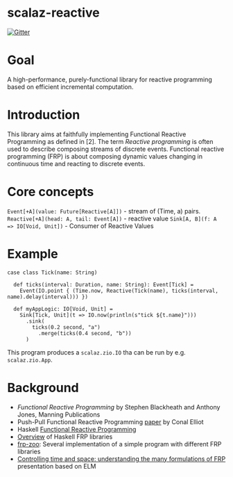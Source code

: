 # scalaz-reactive

[![Gitter](https://badges.gitter.im/scalaz/scalaz-reactive.svg)](https://gitter.im/scalaz/scalaz-reactive?utm_source=badge&utm_medium=badge&utm_campaign=pr-badge&utm_content=badge)


# Goal

A high-performance, purely-functional library for reactive programming based on efficient incremental computation.

# Introduction

This library aims at faithfully implementing Functional Reactive Programming as defined in [2].
The term _Reactive programming_
is often used to describe composing streams of discrete events. Functional reactive programming (FRP) is about
composing dynamic values changing in continuous time and reacting to discrete events.

# Core concepts

`Event[+A](value: Future[Reactive[A]])` - stream of (Time, a) pairs.
`Reactive[+A](head: A, tail: Event[A])` - reactive value
`Sink[A, B](f: A => IO[Void, Unit])` - Consumer of Reactive Values

# Example

```
case class Tick(name: String)

  def ticks(interval: Duration, name: String): Event[Tick] =
    Event(IO.point { (Time.now, Reactive(Tick(name), ticks(interval, name).delay(interval))) })

  def myAppLogic: IO[Void, Unit] =
    Sink[Tick, Unit](t => IO.now(println(s"tick ${t.name}")))
      .sink(
        ticks(0.2 second, "a")
          .merge(ticks(0.4 second, "b"))
      )
```

This program produces a `scalaz.zio.IO` tha can be run by e.g. `scalaz.zio.App`.

# Background

* _Functional Reactive Programming_ by Stephen Blackheath and Anthony Jones, Manning Publications
* Push-Pull Functional Reactive Programming [paper](http://conal.net/papers/push-pull-frp/) by Conal Elliot
* Haskell [Functional Reactive Programming](https://wiki.haskell.org/FRP)
* [Overview](https://www.slant.co/topics/2349/~functional-reactive-programming-frp-libraries-for-haskell) of Haskell FRP libraries
* [frp-zoo](https://github.com/gelisam/frp-zoo): Several implementation of a simple program with different FRP libraries
* [Controlling time and space: understanding the many formulations of FRP](https://www.youtube.com/watch?v=Agu6jipKfYw) presentation based on ELM
